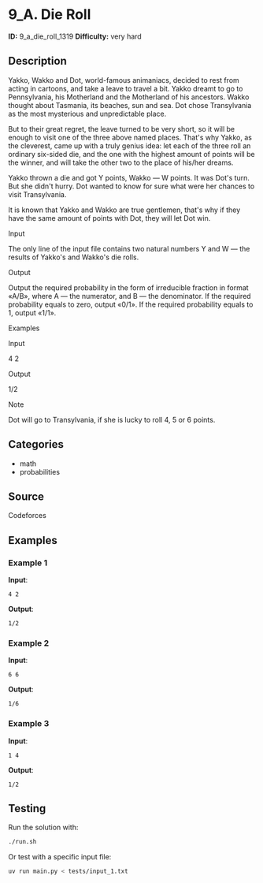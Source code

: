 # 9_A. Die Roll

**ID:** 9_a_die_roll_1319
**Difficulty:** very hard

## Description

Yakko, Wakko and Dot, world-famous animaniacs, decided to rest from acting in cartoons, and take a leave to travel a bit. Yakko dreamt to go to Pennsylvania, his Motherland and the Motherland of his ancestors. Wakko thought about Tasmania, its beaches, sun and sea. Dot chose Transylvania as the most mysterious and unpredictable place.

But to their great regret, the leave turned to be very short, so it will be enough to visit one of the three above named places. That's why Yakko, as the cleverest, came up with a truly genius idea: let each of the three roll an ordinary six-sided die, and the one with the highest amount of points will be the winner, and will take the other two to the place of his/her dreams.

Yakko thrown a die and got Y points, Wakko — W points. It was Dot's turn. But she didn't hurry. Dot wanted to know for sure what were her chances to visit Transylvania.

It is known that Yakko and Wakko are true gentlemen, that's why if they have the same amount of points with Dot, they will let Dot win.

Input

The only line of the input file contains two natural numbers Y and W — the results of Yakko's and Wakko's die rolls.

Output

Output the required probability in the form of irreducible fraction in format «A/B», where A — the numerator, and B — the denominator. If the required probability equals to zero, output «0/1». If the required probability equals to 1, output «1/1».

Examples

Input

4 2


Output

1/2

Note

Dot will go to Transylvania, if she is lucky to roll 4, 5 or 6 points.

## Categories

- math
- probabilities

## Source

Codeforces

## Examples

### Example 1

**Input**:
```
4 2
```

**Output**:
```
1/2
```

### Example 2

**Input**:
```
6 6
```

**Output**:
```
1/6
```

### Example 3

**Input**:
```
1 4
```

**Output**:
```
1/2
```


## Testing

Run the solution with:

```bash
./run.sh
```

Or test with a specific input file:

```bash
uv run main.py < tests/input_1.txt
```
